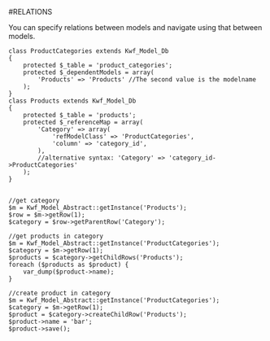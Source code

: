 #RELATIONS

You can specify relations between models and navigate using that between models.

    class ProductCategories extends Kwf_Model_Db
    {
        protected $_table = 'product_categories';
        protected $_dependentModels = array(
            'Products' => 'Products' //The second value is the modelname
        );
    }
    class Products extends Kwf_Model_Db
    {
        protected $_table = 'products';
        protected $_referenceMap = array(
            'Category' => array(
                'refModelClass' => 'ProductCategories',
                'column' => 'category_id',
            ),
            //alternative syntax: 'Category' => 'category_id->ProductCategories'
        );
    }
     
     
    //get category
    $m = Kwf_Model_Abstract::getInstance('Products');
    $row = $m->getRow(1);
    $category = $row->getParentRow('Category');
     
    //get products in category
    $m = Kwf_Model_Abstract::getInstance('ProductCategories');
    $category = $m->getRow(1);
    $products = $category->getChildRows('Products');
    foreach ($products as $product) {
        var_dump($product->name);
    }
     
    //create product in category
    $m = Kwf_Model_Abstract::getInstance('ProductCategories');
    $category = $m->getRow(1);
    $product = $category->createChildRow('Products');
    $product->name = 'bar';
    $product->save();